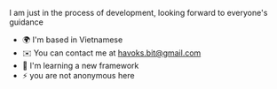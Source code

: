 I am just in the process of development, looking forward to everyone's guidance

* 🌍  I'm based in Vietnamese
* ✉️  You can contact me at [havoks.bit@gmail.com](mailto:havoks.bit@gmail.com)
* 🧠  I'm learning a new framework
* ⚡  you are not anonymous here
